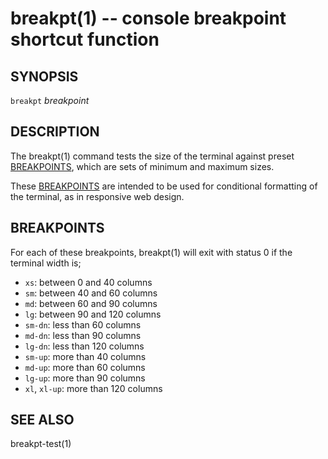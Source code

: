 breakpt(1) -- console breakpoint shortcut function
==================================================

## SYNOPSIS

`breakpt` <var>breakpoint</var>

## DESCRIPTION

The breakpt(1) command tests the size of the terminal against preset [BREAKPOINTS][], which are sets of minimum and maximum sizes.

These [BREAKPOINTS][] are intended to be used for conditional formatting of the terminal, as in responsive web design.

## BREAKPOINTS

For each of these breakpoints, breakpt(1) will exit with status 0 if the terminal width is;

* `xs`:
  between 0 and 40 columns
* `sm`:
  between 40 and 60 columns
* `md`:
  between 60 and 90 columns
* `lg`:
  between 90 and 120 columns
* `sm-dn`:
  less than 60 columns
* `md-dn`:
  less than 90 columns
* `lg-dn`:
  less than 120 columns
* `sm-up`:
  more than 40 columns
* `md-up`:
  more than 60 columns
* `lg-up`:
  more than 90 columns
* `xl`, `xl-up`:
  more than 120 columns

## SEE ALSO

breakpt-test(1)


[SYNOPSIS]: #SYNOPSIS "SYNOPSIS"
[DESCRIPTION]: #DESCRIPTION "DESCRIPTION"
[BREAKPOINTS]: #BREAKPOINTS "BREAKPOINTS"
[SEE ALSO]: #SEE-ALSO "SEE ALSO"


[28point8(1)]: 28point8.1.html
[anycopy(1)]: anycopy.1.html
[anypaste(1)]: anypaste.1.html
[breakpt-test(1)]: breakpt-test.1.html
[breakpt(1)]: breakpt.1.html
[chcase(1)]: chcase.1.html
[colourtest(1)]: colourtest.1.html
[divider(1)]: divider.1.html
[dotfiles-undoc(1)]: dotfiles-undoc.1.html
[ellipse(1)]: ellipse.1.html
[ffcat(1)]: ffcat.1.html
[fn(1)]: fn.1.html
[git-changed(1)]: git-changed.1.html
[git-develop(1)]: git-develop.1.html
[git-push-all(1)]: git-push-all.1.html
[gravatar(1)]: gravatar.1.html
[gz(1)]: gz.1.html
[ipgrep(1)]: ipgrep.1.html
[mansi(1)]: mansi.1.html
[mdwrap(1)]: mdwrap.1.html
[movieme(1)]: movieme.1.html
[nps(1)]: nps.1.html
[nuname(1)]: nuname.1.html
[onchange(1)]: onchange.1.html
[pycturetube(1)]: pycturetube.1.html
[returnOneOf(1)]: returnOneOf.1.html
[selfie(1)]: selfie.1.html
[shttp(1)]: shttp.1.html
[simplify(1)]: simplify.1.html
[sshmux(1)]: sshmux.1.html
[tminus(1)]: tminus.1.html
[tmx(1)]: tmx.1.html
[untar(1)]: untar.1.html
[xbmcplay(1)]: xbmcplay.1.html
[xbmcqueue(1)]: xbmcqueue.1.html
[zdate(1)]: zdate.1.html

